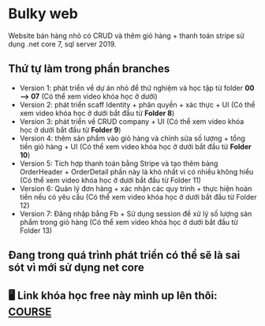 # Bulky web
Website bán hàng nhỏ có CRUD và thêm giỏ hàng + thanh toán stripe sử dụng .net core 7, sql server 2019.

## Thứ tự làm trong phần branches
- Version 1: phát triển về dự án nhỏ để thử nghiệm và học tập từ folder **00 --> 07** (Có thể xem video khóa học ở dưới)
- Version 2: phát triển scaff Identity + phân quyền + xác thực + UI (Có thể xem video khóa học ở dưới bắt đầu từ **Folder 8**)
- Version 3: phát triển về CRUD company + UI (Có thể xem video khóa học ở dưới bắt đầu từ **Folder 9**)
- Version 4: thêm sản phẩm vào giỏ hàng và chỉnh sửa số lượng + tổng tiền giỏ hàng + UI (Có thể xem video khóa học ở dưới bắt đầu từ **Folder 10**)
- Version 5: Tích hợp thanh toán bằng Stripe và tạo thêm bảng OrderHeader + OrderDetail phần này là khó nhất vì có nhiều không hiểu (Có thể xem video khóa học ở dưới bắt đầu từ Folder 11)
- Version 6: Quản lý đơn hàng + xác nhận các quy trình + thực hiện hoàn tiền nếu có yêu cầu (Có thể xem video khóa học ở dưới bắt đầu từ Folder 12)
- Version 7: Đăng nhập bằng Fb + Sử dụng session để xử lý số lượng sản phẩm trong giỏ hàng (Có thể xem video khóa học ở dưới bắt đầu từ Folder 13)

## Đang trong quá trình phát triển có thể sẽ là sai sót vì mới sử dụng net core

## 🖥️ Link khóa học free này mình up lên thôi: [COURSE](https://helurl.com/drive/s/loj5HLw7GsrftdLdXUkTBRZnZHtPaX)
